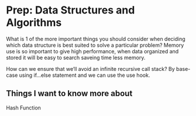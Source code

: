 # Prep: Data Structures and Algorithms

What is 1 of the more important things you should consider when deciding which data structure is best suited to solve a particular problem?
Memory use is so important to give high performance, when data organized and stored it will be easy to search saveing time less memory.

How can we ensure that we’ll avoid an infinite recursive call stack?
By base-case using if...else statement and we can use the use hook.

## Things I want to know more about

Hash Function
